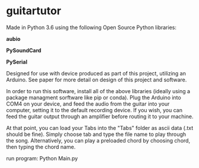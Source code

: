 # guitartutor
Made in Python 3.6 using the following Open Source Python libraries:

**aubio**

**PySoundCard**

**PySerial**

Designed for use with device produced as part of this project, utilizing an Arduino. See paper for more detail on design of this project and software.

In order to run this software, install all of the above libraries (ideally using a package managment sorftware like pip or conda). Plug the Arduino into COM4 on your device, and feed the audio from the guitar into your computer, setting it to the default recording device. If you wish, you can feed the guitar output through an amplifier before routing it to your machine.

At that point, you can load your Tabs into the "Tabs" folder as ascii data (.txt should be fine). Simply choose tab and type the file name to play through the song. Alternatively, you can play a preloaded chord by choosing chord, then typing the chord name.

run program: Python Main.py
